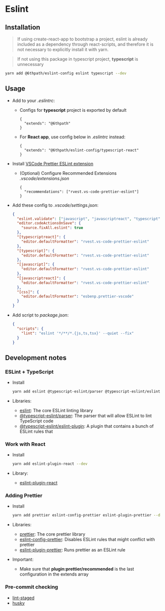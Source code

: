 # Eslint

## Installation

> If using create-react-app to bootstrap a project, eslint is already included as a dependency through react-scripts, and therefore it is not necessary to explicitly install it with yarn.

> If not using this package in typescript project, **typescript** is unnecessary

```bash
yarn add @6thpath/eslint-config eslint typescript --dev
```

## Usage

- Add to your _.eslintrc_:

  - Configs for **typescript** project is exported by default

    ```jsonc
    {
      "extends": "@6thpath"
    }
    ```

  - For **React app**, use config below in _.eslintrc_ instead:

    ```jsonc
    {
      "extends": "@6thpath/eslint-config/typescript-react"
    }
    ```

- Install [VSCode Prettier ESLint extension](https://marketplace.visualstudio.com/items?itemName=rvest.vs-code-prettier-eslint)

  - (Optional) Configure Recommended Extensions _.vscode/extensions.json_

    ```jsonc
    {
      "recommendations": ["rvest.vs-code-prettier-eslint"]
    }
    ```

- Add these config to _.vscode/settings.json_:

  ```json
  {
    "eslint.validate": ["javascript", "javascriptreact", "typescript", "typescriptreact"],
    "editor.codeActionsOnSave": {
      "source.fixAll.eslint": true
    },
    "[typescriptreact]": {
      "editor.defaultFormatter": "rvest.vs-code-prettier-eslint"
    },
    "[typescript]": {
      "editor.defaultFormatter": "rvest.vs-code-prettier-eslint"
    },
    "[javascript]": {
      "editor.defaultFormatter": "rvest.vs-code-prettier-eslint"
    },
    "[javascriptreact]": {
      "editor.defaultFormatter": "rvest.vs-code-prettier-eslint"
    },
    "[css]": {
      "editor.defaultFormatter": "esbenp.prettier-vscode"
    }
  }
  ```

- Add script to _package.json_:

  ```json
  {
    "scripts": {
      "lint": "eslint '*/**/*.{js,ts,tsx}' --quiet --fix"
    }
  }
  ```

## Development notes

### ESLint + TypeScript

- Install

  ```bash
  yarn add eslint @typescript-eslint/parser @typescript-eslint/eslint-plugin --dev
  ```

- Libraries:
  - [eslint](https://npm.im/eslint): The core ESLint linting library
  - [@typescript-eslint/parser](https://npm.im/@typescript-eslint/parser): The parser that will allow ESLint to lint TypeScript code
  - [@typescript-eslint/eslint-plugin](https://npm.im/@typescript-eslint/eslint-plugin): A plugin that contains a bunch of ESLint rules that

### Work with React

- Install

  ```bash
  yarn add eslint-plugin-react --dev
  ```

- Library:
  - [eslint-plugin-react](https://npm.im/eslint-plugin-react)

### Adding Prettier

- Install

  ```bash
  yarn add prettier eslint-config-prettier eslint-plugin-prettier --dev
  ```

- Libraries:

  - [prettier](https://npm.im/prettier): The core prettier library
  - [eslint-config-prettier](https://npm.im/eslint-config-prettier): Disables ESLint rules that might conflict with prettier
  - [eslint-plugin-prettier](https://npm.im/eslint-plugin-prettier): Runs prettier as an ESLint rule

- Important:
  - Make sure that **plugin:prettier/recommended** is the last configuration in the extends array

### Pre-commit checking

- [lint-staged](https://npm.im/lint-staged)
- [husky](https://npm.im/husky)
